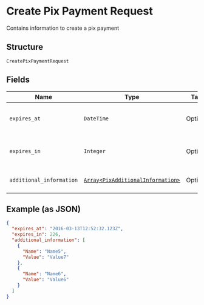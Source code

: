 
# Create Pix Payment Request

Contains information to create a pix payment

## Structure

`CreatePixPaymentRequest`

## Fields

| Name | Type | Tags | Description |
|  --- | --- | --- | --- |
| `expires_at` | `DateTime` | Optional | Datetime when pix payment will expire |
| `expires_in` | `Integer` | Optional | Seconds until pix payment expires |
| `additional_information` | [`Array<PixAdditionalInformation>`](../../doc/models/pix-additional-information.md) | Optional | Pix additional information |

## Example (as JSON)

```json
{
  "expires_at": "2016-03-13T12:52:32.123Z",
  "expires_in": 226,
  "additional_information": [
    {
      "Name": "Name5",
      "Value": "Value7"
    },
    {
      "Name": "Name6",
      "Value": "Value6"
    }
  ]
}
```

